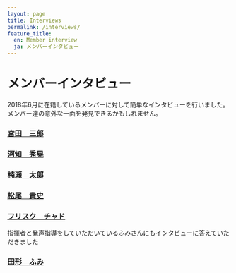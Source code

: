 ```yaml
---
layout: page
title: Interviews
permalink: /interviews/
feature_title:
  en: Member interview
  ja: メンバーインタビュー
---
```


# メンバーインタビュー

2018年6月に在籍しているメンバーに対して簡単なインタビューを行いました。メンバー達の意外な一面を発見できるかもしれません。

### <a href="/interview_23">宮田　三郎</a>
### <a href="/interview_35">河知　秀晃</a>
### <a href="/interview_38">楠瀬　太郎</a>
### <a href="/interview_39">松尾　貴史</a>
### <a href="/interview_40">フリスク　チャド</a>

指揮者と発声指導をしていただいているふみさんにもインタビューに答えていただきました

### <a href="/interview_104">田形　ふみ</a>
